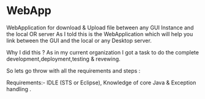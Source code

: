 # WebApp
WebApplication for download &amp; Upload file between any GUI Instance and the local OR server
As I told this  is the WebApplication which will help you link between the GUI and the local or any Desktop server.

Why I did this ?
As in my current organization I got a task to do the complete development,deployment,testing & revewing.

So lets go throw with all the requirements and steps :

Requirements:-
IDLE (STS or Eclipse),
Knowledge of core Java & Exception handling .
